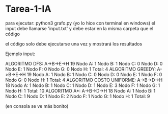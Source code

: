 # Tarea-1-IA

para ejecutar: python3 grafo.py (yo lo hice con terminal en windows)
el input debe llamarse 'input.txt' y debe estar en la misma carpeta que el código

el código solo debe ejecutarse una vez y mostrará los resultados

Ejemplo input:

ALGORITMO DFS:
A->B->E->H
19
Nodo A: 1
Nodo B: 1
Nodo C: 0
Nodo D: 0
Nodo E: 1
Nodo F: 0
Nodo G: 0
Nodo H: 1
Total: 4
ALGORITMO GREEDY:
A->B->E->H
19
Nodo A: 1
Nodo B: 1
Nodo C: 0
Nodo D: 0
Nodo E: 1
Nodo F: 0
Nodo G: 0
Nodo H: 1
Total: 4
ALGORITMO COSTO UNIFORME:
A->B->D->H
18
Nodo A: 1
Nodo B: 1
Nodo C: 1
Nodo D: 1
Nodo E: 3
Nodo F: 1
Nodo G: 1
Nodo H: 1
Total: 10
ALGORITMO A*:
A->B->D->H
18
Nodo A: 1
Nodo B: 1
Nodo C: 1
Nodo D: 1
Nodo E: 2
Nodo F: 1
Nodo G: 1
Nodo H: 1
Total: 9

(en consola se ve más bonito)
